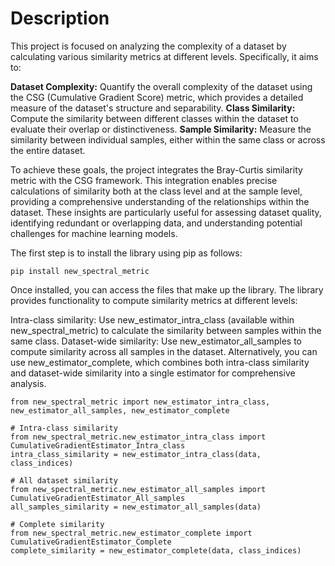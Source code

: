 # Description

This project is focused on analyzing the complexity of a dataset by calculating various similarity metrics at different levels. Specifically, it aims to:

**Dataset Complexity:** Quantify the overall complexity of the dataset using the CSG (Cumulative Gradient Score) metric, which provides a detailed measure of the dataset's structure and separability.
**Class Similarity:** Compute the similarity between different classes within the dataset to evaluate their overlap or distinctiveness.
**Sample Similarity:** Measure the similarity between individual samples, either within the same class or across the entire dataset.

To achieve these goals, the project integrates the Bray-Curtis similarity metric with the CSG framework. This integration enables precise calculations of similarity both at the class level and at the sample level, 
providing a comprehensive understanding of the relationships within the dataset. These insights are particularly useful for assessing dataset quality, identifying redundant or overlapping data, and understanding 
potential challenges for machine learning models.



The first step is to install the library using pip as follows:

```pip install new_spectral_metric``` 

Once installed, you can access the files that make up the library. The library provides functionality to compute similarity metrics at different levels:

Intra-class similarity: Use new_estimator_intra_class (available within new_spectral_metric) to calculate the similarity between samples within the same class.
Dataset-wide similarity: Use new_estimator_all_samples to compute similarity across all samples in the dataset.
Alternatively, you can use new_estimator_complete, which combines both intra-class similarity and dataset-wide similarity into a single estimator for comprehensive analysis.


```
from new_spectral_metric import new_estimator_intra_class, new_estimator_all_samples, new_estimator_complete

# Intra-class similarity 
from new_spectral_metric.new_estimator_intra_class import CumulativeGradientEstimator_Intra_class
intra_class_similarity = new_estimator_intra_class(data, class_indices)  

# All dataset similarity 
from new_spectral_metric.new_estimator_all_samples import CumulativeGradientEstimator_All_samples
all_samples_similarity = new_estimator_all_samples(data)  

# Complete similarity 
from new_spectral_metric.new_estimator_complete import CumulativeGradientEstimator_Complete
complete_similarity = new_estimator_complete(data, class_indices) 
```





